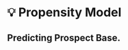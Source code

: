 # 💡 Propensity Model
Predicting Prospect Base.
---------------------
<p align="center">
  <img src="https://github.com/rjrockzz/propensity-model/blob/master/static/assets/img/pipeline2.png>
</p><br><br>
